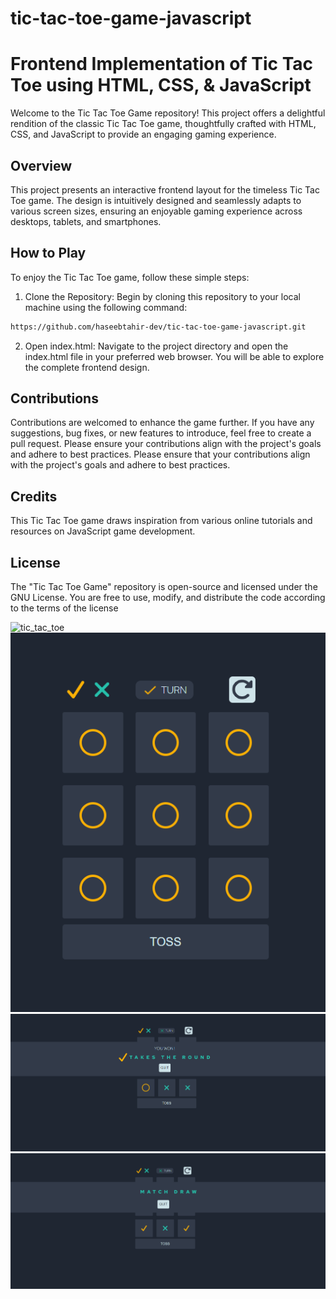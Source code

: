 # tic-tac-toe-game-javascript
# Frontend Implementation of Tic Tac Toe using HTML, CSS, & JavaScript

Welcome to the Tic Tac Toe Game repository! This project offers a delightful rendition of the classic Tic Tac Toe game, thoughtfully crafted with HTML, CSS, and JavaScript to provide an engaging gaming experience.

## Overview

This project presents an interactive frontend layout for the timeless Tic Tac Toe game. The design is intuitively designed and seamlessly adapts to various screen sizes, ensuring an enjoyable gaming experience across desktops, tablets, and smartphones.

## How to Play

To enjoy the Tic Tac Toe game, follow these simple steps:

1. Clone the Repository: Begin by cloning this repository to your local machine using the following command:

```bash
https://github.com/haseebtahir-dev/tic-tac-toe-game-javascript.git

```
2. Open index.html: Navigate to the project directory and open the index.html file in your preferred web browser. You will be able to explore the complete frontend design.
   
## Contributions
Contributions are welcomed to enhance the game further. If you have any suggestions, bug fixes, or new features to introduce, feel free to create a pull request. Please ensure your contributions align with the project's goals and adhere to best practices. Please ensure that your contributions align with the project's goals and adhere to best practices.

## Credits
This Tic Tac Toe game draws inspiration from various online tutorials and resources on JavaScript game development.

## License
The "Tic Tac Toe Game" repository is open-source and licensed under the GNU License. You are free to use, modify, and distribute the code according to the terms of the license

![tic_tac_toe](website-images/webvisuall.PNG)
![tic_tac_toe](website-images/webvisual2.PNG)
![tic_tac_toe](website-images/webvisual3.PNG)
![tic_tac_toe](website-images/webvisual4.PNG)
